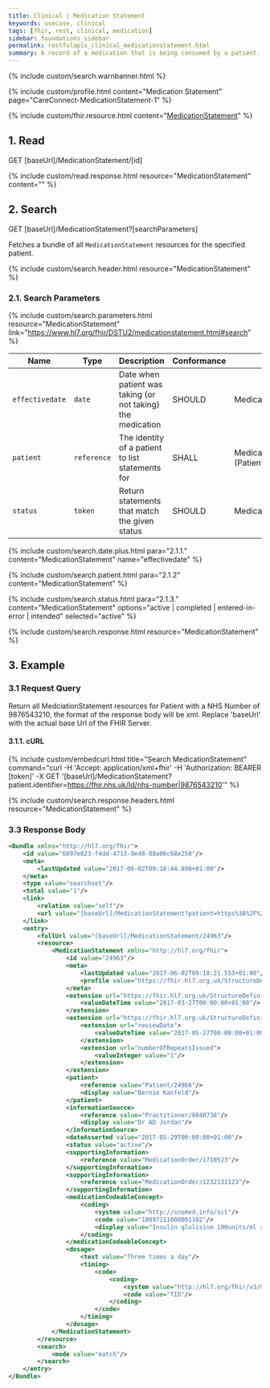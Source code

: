 ```yaml
---
title: Clinical | Medication Statement
keywords: usecase, clinical
tags: [fhir, rest, clinical, medication]
sidebar: foundations_sidebar
permalink: restfulapis_clinical_medicationstatement.html
summary: A record of a medication that is being consumed by a patient. A MedicationStatement may indicate that the patient may be taking the medication now, or has taken the medication in the past or will be taking the medication in the future.
---
```

{% include custom/search.warnbanner.html %}

{% include custom/profile.html content="Medication Statement" page="CareConnect-MedicationStatement-1" %}

{% include custom/fhir.resource.html content="[MedicationStatement](https://www.hl7.org/fhir/DSTU2/medicationstatement.html)" %}

## 1. Read ##

<div markdown="span" class="alert alert-success" role="alert">
GET [baseUrl]/MedicationStatement/[id]</div>

{% include custom/read.response.html resource="MedicationStatement" content="" %}

## 2. Search ##

<div markdown="span" class="alert alert-success" role="alert">
GET [baseUrl]/MedicationStatement?[searchParameters]</div>

Fetches a bundle of all `MedicationStatement` resources for the specified patient.

{% include custom/search.header.html resource="MedicationStatement" %}

### 2.1. Search Parameters ###

{% include custom/search.parameters.html resource="MedicationStatement"     link="https://www.hl7.org/fhir/DSTU2/medicationstatement.html#search" %}

| Name | Type | Description | Conformance  | Path |
|------|------|-------------|-------|------|
| `effectivedate` | `date` | Date when patient was taking (or not taking) the medication | SHOULD | MedicationStatement.effective[x] |
| `patient` | `reference` | The identity of a patient to list statements for | SHALL | MedicationStatement.patient<br>(Patient) |
| `status` | `token` | Return statements that match the given status | SHOULD | MedicationStatement.status |

{% include custom/search.date.plus.html para="2.1.1." content="MedicationStatement" name="effectivedate" %}

{% include custom/search.patient.html para="2.1.2" content="MedicationStatement" %}

{% include custom/search.status.html para="2.1.3." content="MedicationStatement" options="active | completed | entered-in-error | intended" selected="active" %}

{% include custom/search.response.html resource="MedicationStatement" %}

## 3. Example ##

### 3.1 Request Query ###

Return all MedciationStatement resources for Patient with a NHS Number of 9876543210, the format of the response body will be xml. Replace 'baseUrl' with the actual base Url of the FHIR Server.

#### 3.1.1. cURL ####

{% include custom/embedcurl.html title="Search MedicationStatement" command="curl -H 'Accept: application/xml+fhir' -H 'Authorization: BEARER [token]' -X GET  '[baseUrl]/MedicationStatement?patient.identifier=https://fhir.nhs.uk/Id/nhs-number|9876543210'" %}

{% include custom/search.response.headers.html resource="MedicationStatement" %}

### 3.3 Response Body ###

```xml
<Bundle xmlns="http://hl7.org/fhir">
    <id value="6097e823-f4dd-4713-9e48-88a06c68e258"/>
    <meta>
        <lastUpdated value="2017-06-02T09:18:44.898+01:00"/>
    </meta>
    <type value="searchset"/>
    <total value="1"/>
    <link>
        <relation value="self"/>
        <url value="[baseUrl]/MedicationStatement?patient=https%3A%2F%2Fpds.proxy.nhs.uk%2FPatient%2F9876543210"/>
    </link>
    <entry>
        <fullUrl value="[baseUrl]/MedicationStatement/24963"/>
        <resource>
            <MedicationStatement xmlns="http://hl7.org/fhir">
                <id value="24963"/>
                <meta>
                    <lastUpdated value="2017-06-02T09:18:21.553+01:00"/>
                    <profile value="https://fhir.hl7.org.uk/StructureDefinition/CareConnect-MedicationStatement-1"/>
                </meta>
                <extension url="https://fhir.hl7.org.uk/StructureDefinition/Extension-CareConnect-MedicationStatementLastIssueDate-1">
                    <valueDateTime value="2017-03-27T00:00:00+01:00"/>
                </extension>
                <extension url="https://fhir.hl7.org.uk/StructureDefinition/Extension-CareConnect-MedicationRepeatInformation-1">
                    <extension url="reviewDate">
                        <valueDateTime value="2017-05-27T00:00:00+01:00"/>
                    </extension>
                    <extension url="numberOfRepeatsIssued">
                        <valueInteger value="1"/>
                    </extension>
                </extension>
                <patient>
                    <reference value="Patient/24966"/>
                    <display value="Bernie Kanfeld"/>
                </patient>
                <informationSource>
                    <reference value="Practitioner/8040738"/>
                    <display value="Dr AD Jordan"/>
                </informationSource>
                <dateAsserted value="2017-05-29T00:00:00+01:00"/>
                <status value="active"/>
                <supportingInformation>
                    <reference value="MedicationOrder/1710523"/>
                </supportingInformation>
                <supportingInformation>
                    <reference value="MedicationOrder/1232131123"/>
                </supportingInformation>
                <medicationCodeableConcept>
                    <coding>
                        <system value="http://snomed.info/sct"/>
                        <code value="10097211000001102"/>
                        <display value="Insulin glulisine 100units/ml solution for injection 3ml pre-filled disposable devices"/>
                    </coding>
                </medicationCodeableConcept>
                <dosage>
                    <text value="Three times a day"/>
                    <timing>
                        <code>
                            <coding>
                                <system value="http://hl7.org/fhir/v3/GTSAbbreviation"/>
                                <code value="TID"/>
                            </coding>
                        </code>
                    </timing>
                </dosage>
            </MedicationStatement>
        </resource>
        <search>
            <mode value="match"/>
        </search>
    </entry>
</Bundle>
```
